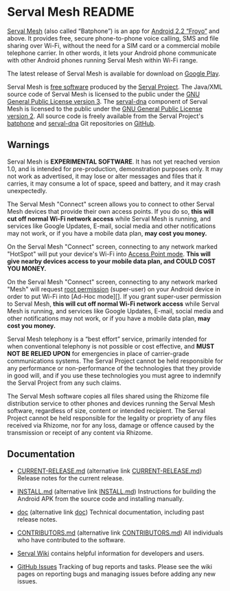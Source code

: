 Serval Mesh README
==================

[Serval Mesh][] (also called “Batphone”) is an app for [Android 2.2 “Froyo”][]
and above.  It provides free, secure phone-to-phone voice calling, SMS and file
sharing over Wi-Fi, without the need for a SIM card or a commercial mobile
telephone carrier.  In other words, it lets your Android phone communicate with
other Android phones running Serval Mesh within Wi-Fi range.

The latest release of Serval Mesh is available for download on [Google Play][].

Serval Mesh is [free software][] produced by the [Serval Project][].  The
Java/XML source code of Serval Mesh is licensed to the public under the [GNU
General Public License version 3][GPL3].  The [serval-dna][] component of
Serval Mesh is licensed to the public under the [GNU General Public License
version 2][GPL2].  All source code is freely available from the Serval
Project's [batphone][] and [serval-dna][] Git repositories on [GitHub][].

Warnings
--------

Serval Mesh is **EXPERIMENTAL SOFTWARE**.  It has not yet reached version 1.0,
and is intended for pre-production, demonstration purposes only.  It may not
work as advertised, it may lose or alter messages and files that it carries, it
may consume a lot of space, speed and battery, and it may crash unexpectedly.

The Serval Mesh "Connect" screen allows you to connect to other Serval Mesh
devices that provide their own access points.  If you do so, **this will cut
off normal Wi-Fi network access** while Serval Mesh is running, and services
like Google Updates, E-mail, social media and other notifications may not work,
or if you have a mobile data plan, **may cost you money.**

On the Serval Mesh "Connect" screen, connecting to any network marked "HotSpot"
will put your device's Wi-Fi into [Access Point mode][].  **This will give
nearby devices access to your mobile data plan, and COULD COST YOU MONEY.**

On the Serval Mesh "Connect" screen, connecting to any network marked "Mesh"
will request [root permission][] (super-user) on your Android device in order
to put Wi-Fi into [Ad-Hoc mode][].  If you grant super-user permission to
Serval Mesh, **this will cut off normal Wi-Fi network access** while Serval
Mesh is running, and services like Google Updates, E-mail, social media and
other notifications may not work, or if you have a mobile data plan, **may cost
you money.**

Serval Mesh telephony is a “best effort” service, primarily intended for when
conventional telephony is not possible or cost effective, and **MUST NOT BE
RELIED UPON** for emergencies in place of carrier-grade communications systems.
The Serval Project cannot be held responsible for any performance or
non-performance of the technologies that they provide in good will, and if you
use these technologies you must agree to indemnify the Serval Project from any
such claims.

The Serval Mesh software copies all files shared using the Rhizome file
distribution service to other phones and devices running the Serval Mesh
software, regardless of size, content or intended recipient.  The Serval
Project cannot be held responsible for the legality or propriety of any files
received via Rhizome, nor for any loss, damage or offence caused by the
transmission or receipt of any content via Rhizome.

Documentation
-------------

* [CURRENT-RELEASE.md](./CURRENT-RELEASE.md) (alternative link
  [CURRENT-RELEASE.md](./blob/release/CURRENT-RELEASE.md)) Release notes for
  the current release.

* [INSTALL.md](./INSTALL.md) (alternative link
  [INSTALL.md](./blob/release/INSTALL.md)) Instructions for building the
  Android APK from the source code and installing manually.

* [doc](./doc/) (alternative link [doc](./tree/release/doc/)) Technical
  documentation, including past release notes.

* [CONTRIBUTORS.md](./CONTRIBUTORS.md) (alternative link
  [CONTRIBUTORS.md](./blob/release/CONTRIBUTORS.md)) All individuals who
  have contributed to the software.

* [Serval Wiki][] contains helpful information for developers and users.

* [GitHub Issues][] Tracking of bug reports and tasks.  Please see the wiki
  pages on reporting bugs and managing issues before adding any new issues.


[Serval Mesh]: http://developer.servalproject.org/dokuwiki/doku.php?id=content:servalmesh:
[Android 2.2 “Froyo”]: http://developer.android.com/about/versions/android-2.2-highlights.html
[Serval Project]: http://www.servalproject.org/
[contributors]: ./CONTRIBUTORS.md
[Google Play]: https://play.google.com/store/apps/details?id=org.servalproject
[GPL3]: http://gplv3.fsf.org/
[GPL2]: http://www.gnu.org/licenses/gpl-2.0.html
[batphone]: https://github.com/servalproject/batphone
[serval-dna]: https://github.com/servalproject/serval-dna
[GitHub]: https://github.com/servalproject
[free software]: http://www.gnu.org/philosophy/free-sw.html
[Serval Wiki]: http://developer.servalproject.org/dokuwiki
[GitHub Issues]: https://github.com/servalproject/batphone/issues
[root permission]: http://en.wikipedia.org/wiki/Android_rooting
[AdHoc mode]: http://compnetworking.about.com/cs/wirelessfaqs/f/adhocwireless.htm
[Access Point mode]: http://compnetworking.about.com/cs/wireless/g/bldef_ap.htm
